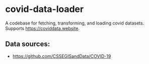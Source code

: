 # covid-data-loader
A codebase for fetching, transforming, and loading covid datasets. Supports https://coviddata.website. 

## Data sources: 
- https://github.com/CSSEGISandData/COVID-19
